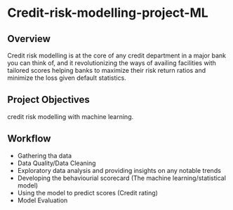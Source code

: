 # Credit-risk-modelling-project-ML

## Overview
Credit risk modelling is at the core of any credit department in a major bank you can think of, and it revolutionizing the ways of availing facilities with tailored scores helping banks to maximize their risk return ratios and minimize the loss given default statistics.

## Project Objectives
credit risk modelling with machine learning.

## Workflow

- Gathering tha data
- Data Quality/Data Cleaning
- Exploratory data analysis and providing insights on any notable trends
- Developing the behaviourial scorecard (The machine learning/statistical model)
- Using the model to predict scores (Credit rating)
- Model Evaluation

